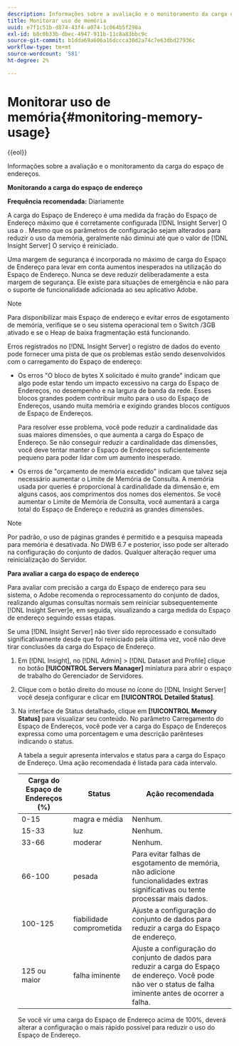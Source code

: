 ```yaml
---
description: Informações sobre a avaliação e o monitoramento da carga do espaço de endereços.
title: Monitorar uso de memória
uuid: e7f1c51b-d874-43f4-a074-1c064b5f298a
exl-id: b8c0b33b-dbec-4947-911b-11c8a83bbc9c
source-git-commit: b1dda69a606a16dccca30d2a74c7e63dbd27936c
workflow-type: tm+mt
source-wordcount: '581'
ht-degree: 2%

---
```


# Monitorar uso de memória{#monitoring-memory-usage}

{{eol}}

Informações sobre a avaliação e o monitoramento da carga do espaço de endereços.

**Monitorando a carga do espaço de endereço**

**Frequência recomendada:** Diariamente

A carga do Espaço de Endereço é uma medida da fração do Espaço de Endereço máximo que é corretamente configurada [!DNL Insight Server] O usa o . Mesmo que os parâmetros de configuração sejam alterados para reduzir o uso da memória, geralmente não diminui até que o valor de [!DNL Insight Server] O serviço é reiniciado.

Uma margem de segurança é incorporada no máximo de carga do Espaço de Endereço para levar em conta aumentos inesperados na utilização do Espaço de Endereço. Nunca se deve reduzir deliberadamente a esta margem de segurança. Ele existe para situações de emergência e não para o suporte de funcionalidade adicionada ao seu aplicativo Adobe.

>[!NOTE]
>
>Para disponibilizar mais Espaço de endereço e evitar erros de esgotamento de memória, verifique se o seu sistema operacional tem o Switch /3GB ativado e se o Heap de baixa fragmentação está funcionando.

Erros registrados no [!DNL Insight Server] o registro de dados do evento pode fornecer uma pista de que os problemas estão sendo desenvolvidos com o carregamento do Espaço de endereço:

* Os erros &quot;O bloco de bytes X solicitado é muito grande&quot; indicam que algo pode estar tendo um impacto excessivo na carga do Espaço de Endereços, no desempenho e na largura de banda da rede. Esses blocos grandes podem contribuir muito para o uso do Espaço de Endereços, usando muita memória e exigindo grandes blocos contíguos de Espaço de Endereços.

   Para resolver esse problema, você pode reduzir a cardinalidade das suas maiores dimensões, o que aumenta a carga do Espaço de Endereço. Se não conseguir reduzir a cardinalidade das dimensões, você deve tentar manter o Espaço de Endereços suficientemente pequeno para poder lidar com um aumento inesperado.
* Os erros de &quot;orçamento de memória excedido&quot; indicam que talvez seja necessário aumentar o Limite de Memória de Consulta. A memória usada por queries é proporcional à cardinalidade da dimensão e, em alguns casos, aos comprimentos dos nomes dos elementos. Se você aumentar o Limite de Memória de Consulta, você aumentará a carga total do Espaço de Endereço e reduzirá as grandes dimensões.

>[!NOTE]
>
>Por padrão, o uso de páginas grandes é permitido e a pesquisa mapeada para memória é desativada. No DWB 6.7 e posterior, isso pode ser alterado na configuração do conjunto de dados. Qualquer alteração requer uma reinicialização do Servidor.

**Para avaliar a carga do espaço de endereço**

Para avaliar com precisão a carga do Espaço de endereço para seu sistema, o Adobe recomenda o reprocessamento do conjunto de dados, realizando algumas consultas normais sem reiniciar subsequentemente [!DNL Insight Server]e, em seguida, visualizando a carga medida do Espaço de endereço seguindo essas etapas.

Se uma [!DNL Insight Server] não tiver sido reprocessado e consultado significativamente desde que foi reiniciado pela última vez, você não deve tirar conclusões da carga do Espaço de Endereço.

1. Em [!DNL Insight], no [!DNL Admin] > [!DNL Dataset and Profile] clique no botão **[!UICONTROL Servers Manager]** miniatura para abrir o espaço de trabalho do Gerenciador de Servidores.
1. Clique com o botão direito do mouse no ícone do [!DNL Insight Server] você deseja configurar e clicar em **[!UICONTROL Detailed Status]**.
1. Na interface de Status detalhado, clique em **[!UICONTROL Memory Status]** para visualizar seu conteúdo. No parâmetro Carregamento do Espaço de Endereços, você pode ver a carga do Espaço de Endereços expressa como uma porcentagem e uma descrição parênteses indicando o status.

   A tabela a seguir apresenta intervalos e status para a carga do Espaço de Endereço. Uma ação recomendada é listada para cada intervalo.

   | Carga do Espaço de Endereços (%) | Status | Ação recomendada |
   |---|---|---|
   | 0-15 | magra e média | Nenhum. |
   | 15-33 | luz | Nenhum. |
   | 33-66 | moderar | Nenhum. |
   | 66-100 | pesada | Para evitar falhas de esgotamento de memória, não adicione funcionalidades extras significativas ou tente processar mais dados. |
   | 100-125 | fiabilidade comprometida | Ajuste a configuração do conjunto de dados para reduzir a carga do Espaço de endereço. |
   | 125 ou maior | falha iminente | Ajuste a configuração do conjunto de dados para reduzir a carga do Espaço de endereço. Você pode não ver o status de falha iminente antes de ocorrer a falha. |

   Se você vir uma carga do Espaço de Endereço acima de 100%, deverá alterar a configuração o mais rápido possível para reduzir o uso do Espaço de Endereço.
